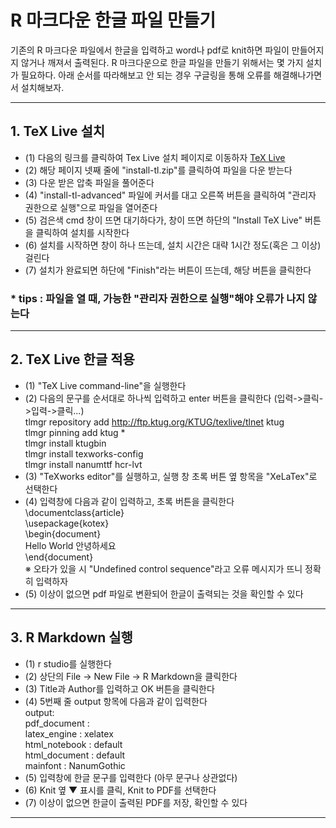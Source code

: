 # R 마크다운 한글 파일 만들기
기존의 R 마크다운 파일에서 한글을 입력하고 word나 pdf로 knit하면 파일이 만들어지지 않거나 깨져서 출력된다. R 마크다운으로 한글 파일을 만들기 위해서는 몇 가지 설치가 필요하다. 아래 순서를 따라해보고 안 되는 경우 구글링을 통해 오류를 해결해나가면서 설치해보자.
***
## 1. TeX Live 설치
- (1) 다음의 링크를 클릭하여 Tex Live 설치 페이지로 이동하자 [TeX Live](https://tug.org/texlive/acquire-netinstall.html)
- (2) 해당 페이지 넷째 줄에 "install-tl.zip"를 클릭하여 파일을 다운 받는다
- (3) 다운 받은 압축 파일을 풀어준다
- (4) "install-tl-advanced" 파일에 커서를 대고 오른쪽 버튼을 클릭하여 "관리자 권한으로 실행"으로 파일을 열어준다 
- (5) 검은색 cmd 창이 뜨면 대기하다가, 창이 뜨면 하단의 "Install TeX Live" 버튼을 클릭하여 설치를 시작한다
- (6) 설치를 시작하면 창이 하나 뜨는데, 설치 시간은 대략 1시간 정도(혹은 그 이상) 걸린다
- (7) 설치가 완료되면 하단에 "Finish"라는 버튼이 뜨는데, 해당 버튼을 클릭한다

### * tips : 파일을 열 때, 가능한 "관리자 권한으로 실행"해야 오류가 나지 않는다
***
## 2. TeX Live 한글 적용
- (1) "TeX Live command-line"을 실행한다
- (2) 다음의 문구를 순서대로 하나씩 입력하고 enter 버튼을 클릭한다 (입력->클릭->입력->클릭...)<br/>
tlmgr repository add http://ftp.ktug.org/KTUG/texlive/tlnet ktug<br/>
tlmgr pinning add ktug *<br/>
tlmgr install ktugbin<br/>
tlmgr install texworks-config<br/> 
tlmgr install nanumttf hcr-lvt<br/>
- (3) "TeXworks editor"를 실행하고, 실행 창 초록 버튼 옆 항목을 "XeLaTex"로 선택한다
- (4) 입력창에 다음과 같이 입력하고, 초록 버튼을 클릭한다<br/>
\documentclass{article}<br/>
\usepackage{kotex}<br/>
\begin{document}<br/>
Hello World 안녕하세요<br/>
\end{document}<br/>
※ 오타가 있을 시 "Undefined control sequence"라고 오류 메시지가 뜨니 정확히 입력하자<br/>
- (5) 이상이 없으면 pdf 파일로 변환되어 한글이 출력되는 것을 확인할 수 있다
***
## 3. R Markdown 실행
- (1) r studio를 실행한다
- (2) 상단의 File -> New File -> R Markdown을 클릭한다
- (3) Title과 Author를 입력하고 OK 버튼을 클릭한다
- (4) 5번째 줄 output 항목에 다음과 같이 입력한다<br/>
output:<br/>
  pdf_document :<br/>
	  latex_engine : xelatex<br/>
  html_notebook : default<br/>
  html_document : default<br/>
mainfont : NanumGothic<br/>
- (5) 입력창에 한글 문구를 입력한다 (아무 문구나 상관없다)
- (6) Knit 옆 ▼ 표시를 클릭, Knit to PDF를 선택한다
- (7) 이상이 없으면 한글이 출력된 PDF를 저장, 확인할 수 있다
***
